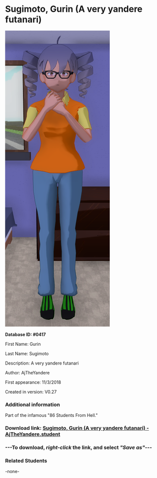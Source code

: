# Sugimoto, Gurin (A very yandere futanari)

<img src="../../Files/Images/Sugimoto, Gurin (A very yandere futanari).png" title="Sugimoto, Gurin (A very yandere futanari) - AjTheYandere">

**Database ID: #0417**

First Name: Gurin

Last Name: Sugimoto

Description: A very yandere futanari

Author: AjTheYandere

First appearance: 11/3/2018

Created in version: V0.27

### Additional information

Part of the infamous "86 Students From Hell."

### Download link: <a href="https://raw.githubusercontent.com/Arbiter1223/Daigaku-Gurashi-Custom-Students/master/Files/Student%20Files/Sugimoto%2C%20Gurin%20(A%20very%20yandere%20futanari)%20-%20AjTheYandere.student">Sugimoto, Gurin (A very yandere futanari) - AjTheYandere.student</a>

### ---**To download, _right-click_ the link, and select _"Save as"_**---

### Related Students

-none-
